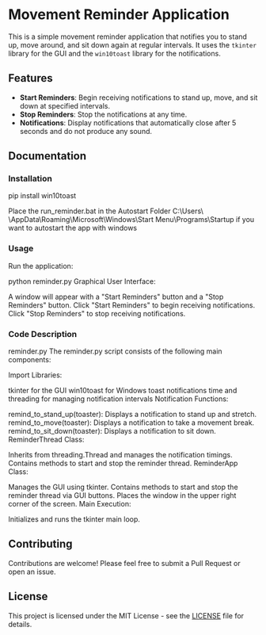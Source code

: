 # Movement Reminder Application

This is a simple movement reminder application that notifies you to stand up, move around, and sit down again at regular intervals. It uses the `tkinter` library for the GUI and the `win10toast` library for the notifications.

## Features

- **Start Reminders**: Begin receiving notifications to stand up, move, and sit down at specified intervals.
- **Stop Reminders**: Stop the notifications at any time.
- **Notifications**: Display notifications that automatically close after 5 seconds and do not produce any sound.

## Documentation
### Installation
pip install win10toast

Place the run_reminder.bat in the Autostart Folder C:\Users\ <Username>\AppData\Roaming\Microsoft\Windows\Start Menu\Programs\Startup if you want to autostart the app with windows

### Usage
Run the application:

python reminder.py
Graphical User Interface:

A window will appear with a "Start Reminders" button and a "Stop Reminders" button.
Click "Start Reminders" to begin receiving notifications.
Click "Stop Reminders" to stop receiving notifications.


### Code Description
reminder.py
The reminder.py script consists of the following main components:

Import Libraries:

tkinter for the GUI
win10toast for Windows toast notifications
time and threading for managing notification intervals
Notification Functions:

remind_to_stand_up(toaster): Displays a notification to stand up and stretch.
remind_to_move(toaster): Displays a notification to take a movement break.
remind_to_sit_down(toaster): Displays a notification to sit down.
ReminderThread Class:

Inherits from threading.Thread and manages the notification timings.
Contains methods to start and stop the reminder thread.
ReminderApp Class:

Manages the GUI using tkinter.
Contains methods to start and stop the reminder thread via GUI buttons.
Places the window in the upper right corner of the screen.
Main Execution:

Initializes and runs the tkinter main loop.


## Contributing
Contributions are welcome! Please feel free to submit a Pull Request or open an issue.

## License

This project is licensed under the MIT License - see the [LICENSE](LICENSE) file for details.

